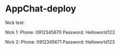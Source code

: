 # AppChat-deploy
Nick test:

Nick 1:
Phone: 0912345670
Password: Helloworld123

Nick 2:
Phone: 0912345671
Password: Helloworld123
